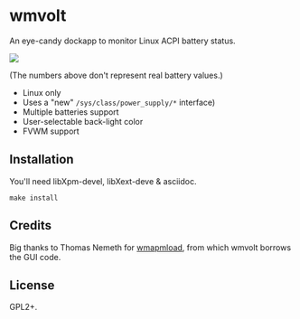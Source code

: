 # wmvolt

An eye-candy dockapp to monitor Linux ACPI battery status.

![](http://ultraimg.com/images/2017/08/25/YIY6.png)

(The numbers above don't represent real battery values.)

* Linux only
* Uses a "new" `/sys/class/power_supply/*` interface)
* Multiple batteries support
* User-selectable back-light color
* FVWM support

## Installation

You'll need libXpm-devel, libXext-deve & asciidoc.

~~~
make install
~~~

## Credits

Big thanks to Thomas Nemeth
for [wmapmload](http://tnemeth.free.fr/projets/dockapps.html), from
which wmvolt borrows the GUI code.

## License

GPL2+.
